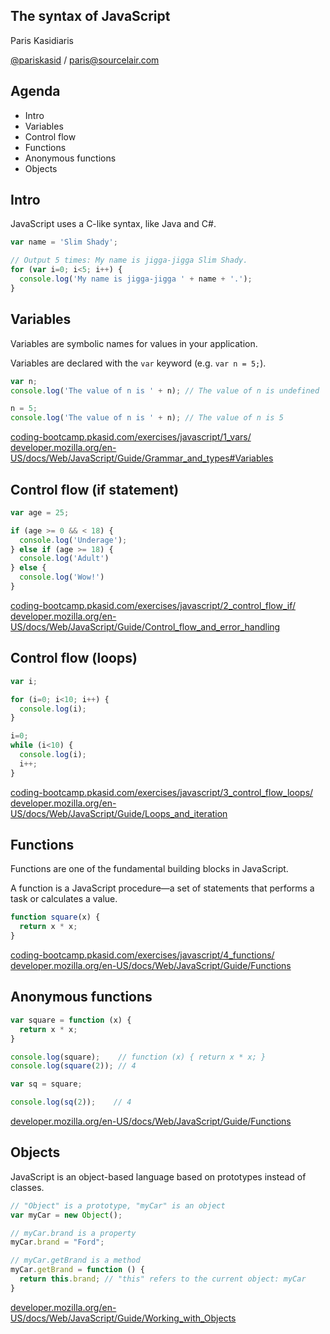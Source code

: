 ## The syntax of JavaScript

Paris Kasidiaris

[@pariskasid](https://twitter.com/pariskasid) / [paris@sourcelair.com](mailto:paris@sourcelair.com)


## Agenda

* Intro
* Variables
* Control flow
* Functions
* Anonymous functions
* Objects


## Intro

JavaScript uses a C-like syntax, like Java and C#.

```javascript
var name = 'Slim Shady';

// Output 5 times: My name is jigga-jigga Slim Shady.
for (var i=0; i<5; i++) {
  console.log('My name is jigga-jigga ' + name + '.');
}
```


## Variables

Variables are symbolic names for values in your application.

Variables are declared with the `var` keyword (e.g. `var n = 5;`).

```javascript
var n;
console.log('The value of n is ' + n); // The value of n is undefined

n = 5;
console.log('The value of n is ' + n); // The value of n is 5
```

[coding-bootcamp.pkasid.com/exercises/javascript/1_vars/](http://coding-bootcamp.pkasid.com/exercises/javascript/1_vars/)
[developer.mozilla.org/en-US/docs/Web/JavaScript/Guide/Grammar_and_types#Variables](https://developer.mozilla.org/en-US/docs/Web/JavaScript/Guide/Grammar_and_types#Variables)


## Control flow (if statement)

```javascript
var age = 25;

if (age >= 0 && < 18) {
  console.log('Underage');
} else if (age >= 18) {
  console.log('Adult')
} else {
  console.log('Wow!')
}
```

[coding-bootcamp.pkasid.com/exercises/javascript/2_control_flow_if/](http://coding-bootcamp.pkasid.com/exercises/javascript/2_control_flow_if/)
[developer.mozilla.org/en-US/docs/Web/JavaScript/Guide/Control_flow_and_error_handling](https://developer.mozilla.org/en-US/docs/Web/JavaScript/Guide/Control_flow_and_error_handling)


## Control flow (loops)

```javascript
var i;

for (i=0; i<10; i++) {
  console.log(i);
}

i=0;
while (i<10) {
  console.log(i);
  i++;
}
```

[coding-bootcamp.pkasid.com/exercises/javascript/3_control_flow_loops/](http://coding-bootcamp.pkasid.com/exercises/javascript/3_control_flow_loops/)
[developer.mozilla.org/en-US/docs/Web/JavaScript/Guide/Loops_and_iteration](https://developer.mozilla.org/en-US/docs/Web/JavaScript/Guide/Loops_and_iteration)


## Functions

Functions are one of the fundamental building blocks in JavaScript.

A function is a JavaScript procedure—a set of statements that performs a task or calculates a value.

```javascript
function square(x) {
  return x * x;
}
```

[coding-bootcamp.pkasid.com/exercises/javascript/4_functions/](http://coding-bootcamp.pkasid.com/exercises/javascript/4_functions/)
[developer.mozilla.org/en-US/docs/Web/JavaScript/Guide/Functions](https://developer.mozilla.org/en-US/docs/Web/JavaScript/Guide/Functions)


## Anonymous functions

```javascript
var square = function (x) {
  return x * x;
}

console.log(square);    // function (x) { return x * x; }
console.log(square(2)); // 4

var sq = square;

console.log(sq(2));    // 4
```

[developer.mozilla.org/en-US/docs/Web/JavaScript/Guide/Functions](https://developer.mozilla.org/en-US/docs/Web/JavaScript/Guide/Functions)


## Objects

JavaScript is an object-based language based on prototypes instead of classes.

```javascript
// "Object" is a prototype, "myCar" is an object
var myCar = new Object();

// myCar.brand is a property
myCar.brand = "Ford";

// myCar.getBrand is a method
myCar.getBrand = function () {
  return this.brand; // "this" refers to the current object: myCar
}
```

[developer.mozilla.org/en-US/docs/Web/JavaScript/Guide/Working_with_Objects](https://developer.mozilla.org/en-US/docs/Web/JavaScript/Guide/Working_with_Objects)

